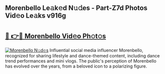 ## Morenbello Le𝚊k𝚎d N𝚞𝚍es - Part-Z7d Photos Vid𝚎o Le𝚊ks v916g

# <h2><a href="http://fbf4djb.evod.top/?m=Morenbello">🔗 👉🔴 Morenbello Vid𝚎o Ph𝚘t𝚘s</a></h2>

[![Morenbello N𝚞d𝚎s](https://i.imgur.com/8V9OHl7.gif)](http://fbf4djb.evod.top/?m=Morenbello)
Influential social media influencer Morenbello, recognized for sharing lifestyle and dance-themed content, including dance trend performances and mini vlogs. The public's perception of Morenbello has evolved over the years, from a beloved icon to a polarizing figure. 
